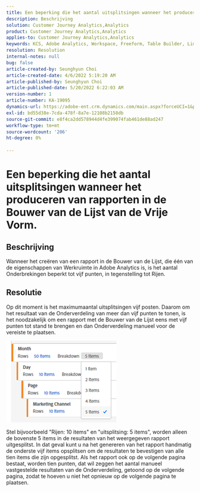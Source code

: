 ```yaml
---
title: Een beperking die het aantal uitsplitsingen wanneer het produceren van rapporten in de Bouwer van de Lijst van de Vrije Vorm.
description: Beschrijving
solution: Customer Journey Analytics,Analytics
product: Customer Journey Analytics,Analytics
applies-to: Customer Journey Analytics,Analytics
keywords: KCS, Adobe Analytics, Workspace, Freeform, Table Builder, Limitation
resolution: Resolution
internal-notes: null
bug: false
article-created-by: Seunghyun Choi
article-created-date: 4/6/2022 5:19:20 AM
article-published-by: Seunghyun Choi
article-published-date: 5/20/2022 6:22:03 AM
version-number: 1
article-number: KA-19095
dynamics-url: https://adobe-ent.crm.dynamics.com/main.aspx?forceUCI=1&pagetype=entityrecord&etn=knowledgearticle&id=b2adbf19-69b5-ec11-983f-000d3a5d0e57
exl-id: bd55d38e-7cda-478f-8a7e-12108b2158db
source-git-commit: e8f4ca2dd578944d4fe399074fab461de88ad247
workflow-type: tm+mt
source-wordcount: '206'
ht-degree: 0%

---
```


# Een beperking die het aantal uitsplitsingen wanneer het produceren van rapporten in de Bouwer van de Lijst van de Vrije Vorm.

## Beschrijving

Wanneer het creëren van een rapport in de Bouwer van de Lijst, die één van de eigenschappen van Werkruimte in Adobe Analytics is, is het aantal Onderbrekingen beperkt tot vijf punten, in tegenstelling tot Rijen. 

## Resolutie


Op dit moment is het maximumaantal uitsplitsingen vijf posten. Daarom om het resultaat van de Onderverdeling van meer dan vijf punten te tonen, is het noodzakelijk om een rapport met de Bouwer van de Lijst eens met vijf punten tot stand te brengen en dan Onderverdeling manueel voor de vereiste te plaatsen.

![](assets/936a2ca2-6ab5-ec11-983f-000d3a5d0e57.png)

Stel bijvoorbeeld &quot;Rijen: 10 items&quot; en &quot;uitsplitsing: 5 items&quot;, worden alleen de bovenste 5 items in de resultaten van het weergegeven rapport uitgesplitst. In dat geval kunt u na het genereren van het rapport handmatig de onderste vijf items opsplitsen om de resultaten te bevestigen van alle tien items die zijn opgesplitst. Als het rapport ook op de volgende pagina bestaat, worden tien punten, dat wil zeggen het aantal manueel vastgestelde resultaten van de Onderverdeling, getoond op de volgende pagina, zodat te hoeven u niet het opnieuw op de volgende pagina te plaatsen.
